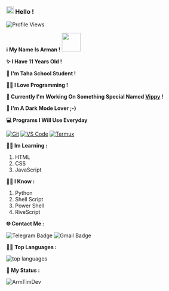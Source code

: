 ### <img src="https://raw.githubusercontent.com/MartinHeinz/MartinHeinz/master/wave.gif" width="20px"> **Hello !** 

![Profile Views](https://gpvc.arturio.dev/ArmTimDev) 

**ℹ My Name Is Arman !**  <img src="https://pic.funnygifsbox.com/uploads/2021/01/funnygifsbox.com-2021-01-31-08-40-50-91.gif" width="50px">

**✨ I Have 11 Years Old !**

**🏫 I'm Taha School Student !**

**👨‍💻 I Love Programming !** 

**🐍 Currently I'm Working On Something Special Named [Vippy](https://github.com/ArmTimDev/Vippy/) !**

**🌙 I'm A Dark Mode Lover ;-)**

**💻 Programs I Will Use Everyday**

 [![Git](https://img.shields.io/badge/-Git-%23F05032?style=flat-square&logo=git&logoColor=%23ffffff)](https://git-scm.com) 
 [![VS Code](https://img.shields.io/badge/-VSCode-%23007ACC?style=flat-square&logo=visual-studio-code)](https://code.visualstudio.com/) 
 [![Termux](https://img.shields.io/badge/-Termux-%232c3e50?style=flat-square&logo=typescript)](https://termux.com)

**👨‍🎓 Im Learning :**
1. HTML
2. CSS
3. JavaScript

**👨‍🏫 I Know :**
1. Python
2. Shell Script
3. Power Shell
4. RiveScript

**🌐 Contact Me :**

![Telegram Badge](https://img.shields.io/badge/-ItsArmanDev-1ca0f1?style=flat-square&logo=telegram&logoColor=white&link=https://t.me/ItsArmanDev)
![Gmail Badge](https://img.shields.io/badge/-Arm.Tim.Dev@gmail.com-c14438?style=flat-square&logo=Gmail&logoColor=white&link=mailto:Arm.Tim.Dev@gmail.com)

👨‍💻 **Top Languages :**

![top languages](https://github-readme-stats.vercel.app/api/top-langs/?username=ArmTimDev&show_icons=true&theme=algolia&layout=compact)

**🐙 My Status :**

<p align="center">&nbsp;<img align="left" src="https://github-readme-stats.vercel.app/api?username=ArmTimDev&theme=algolia&show_icons=true" alt="ArmTimDev"/></p>
